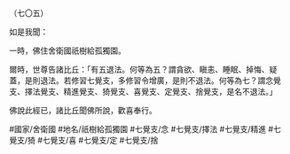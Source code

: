 （七〇五）

如是我聞：

一時，佛住舍衛國祇樹給孤獨園。

爾時，世尊告諸比丘：「有五退法。何等為五？謂貪欲、瞋恚、睡眠、掉悔、疑蓋，是則退法。若修習七覺支，多修習令增廣，是則不退法。何等為七？謂念覺支、擇法覺支、精進覺支、猗覺支、喜覺支、定覺支、捨覺支，是名不退法。」

佛說此經已，諸比丘聞佛所說，歡喜奉行。

#國家/舍衛國
#地名/祇樹給孤獨園
#七覺支/念
#七覺支/擇法
#七覺支/精進
#七覺支/猗
#七覺支/喜
#七覺支/定
#七覺支/捨
